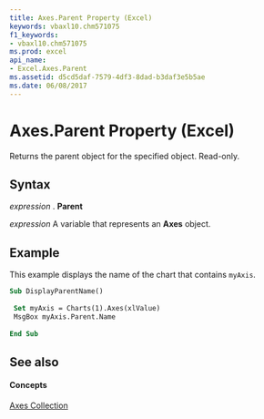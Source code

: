 ```yaml
---
title: Axes.Parent Property (Excel)
keywords: vbaxl10.chm571075
f1_keywords:
- vbaxl10.chm571075
ms.prod: excel
api_name:
- Excel.Axes.Parent
ms.assetid: d5cd5daf-7579-4df3-8dad-b3daf3e5b5ae
ms.date: 06/08/2017
---
```



# Axes.Parent Property (Excel)

Returns the parent object for the specified object. Read-only.


## Syntax

 _expression_ . **Parent**

 _expression_ A variable that represents an **Axes** object.


## Example

This example displays the name of the chart that contains  `myAxis`.


```vb
Sub DisplayParentName() 
 
 Set myAxis = Charts(1).Axes(xlValue) 
 MsgBox myAxis.Parent.Name 
 
End Sub
```


## See also


#### Concepts


[Axes Collection](axes-object-excel.md)

